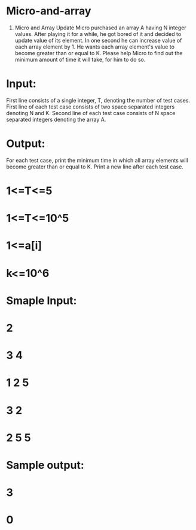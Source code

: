 # Micro-and-array
1. Micro and Array Update
Micro purchased an array A having N integer values. After playing it for a while, he got
bored of it and decided to update value of its element. In one second he can increase
value of each array element by 1. He wants each array element's value to become greater
than or equal to K. Please help Micro to find out the minimum amount of time it will take,
for him to do so.


# Input:
First line consists of a single integer, T, denoting the number of test cases.
First line of each test case consists of two space separated integers denoting N and K.
Second line of each test case consists of N space separated integers denoting the array
A.


# Output:
For each test case, print the minimum time in which all array elements will become
greater than or equal to K. Print a new line after each test case.

# 1<=T<=5
# 1<=T<=10^5
# 1<=a[i]
# k<=10^6

# Smaple Input:
 # 2
 # 3 4
 # 1 2 5
 # 3 2
 # 2 5 5
# Sample output:
 # 3
 # 0
